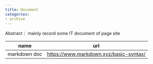 ```yaml
---
title: Document
categories: 
- archive
---
```


Abstract： mainly record some IT document of page site

| name | url |
|------|-----|
|markdown doc|https://www.markdown.xyz/basic-syntax/|